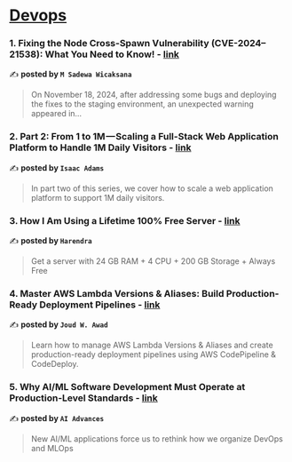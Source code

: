 
<h1><a href=https://medium.com/tag/devops/recommended target="_blank" rel="noopener noreferrer">Devops</a></h1>
<h3>1. Fixing the Node Cross-Spawn Vulnerability (CVE-2024–21538): What You Need to Know! - <a href="https://medium.com/@sadewawicak25/fixing-the-node-cross-spawn-vulnerability-cve-2024-21538-what-you-need-to-know-de25224d8ff5" target="_blank" rel="noopener noreferrer">link</a></h3>

✍️ **posted by `M Sadewa Wicaksana`**

<blockquote>On November 18, 2024, after addressing some bugs and deploying the fixes to the staging environment, an unexpected warning appeared in…</blockquote>

<h3>2. Part 2: From 1 to 1M — Scaling a Full-Stack Web Application Platform to Handle 1M Daily Visitors - <a href="https://medium.com/@isaac.adams/part-2-from-1-to-1m-scaling-a-full-stack-web-application-platform-to-handle-1m-daily-visitors-24994ef1532b" target="_blank" rel="noopener noreferrer">link</a></h3>

✍️ **posted by `Isaac Adams`**

<blockquote>In part two of this series, we cover how to scale a web application platform to support 1M daily visitors.</blockquote>

<h3>3. How I Am Using a Lifetime 100% Free Server - <a href="https://medium.com/@harendra21/how-i-am-using-a-lifetime-100-free-server-bd241e3a347a" target="_blank" rel="noopener noreferrer">link</a></h3>

✍️ **posted by `Harendra`**

<blockquote>Get a server with 24 GB RAM + 4 CPU + 200 GB Storage + Always Free</blockquote>

<h3>4. Master AWS Lambda Versions & Aliases: Build Production-Ready Deployment Pipelines - <a href="https://medium.com/@joudwawad/master-aws-lambda-versions-aliases-build-production-ready-deployment-pipelines-1bad89c48870" target="_blank" rel="noopener noreferrer">link</a></h3>

✍️ **posted by `Joud W. Awad`**

<blockquote>Learn how to manage AWS Lambda Versions & Aliases and create production-ready deployment pipelines using AWS CodePipeline & CodeDeploy.</blockquote>

<h3>5. Why AI/ML Software Development Must Operate at Production-Level Standards - <a href="https://medium.com/ai-advances/why-ai-ml-software-development-must-operate-at-production-level-standards-9411ae4c058c" target="_blank" rel="noopener noreferrer">link</a></h3>

✍️ **posted by `AI Advances`**

<blockquote>New AI/ML applications force us to rethink how we organize DevOps and MLOps</blockquote>


